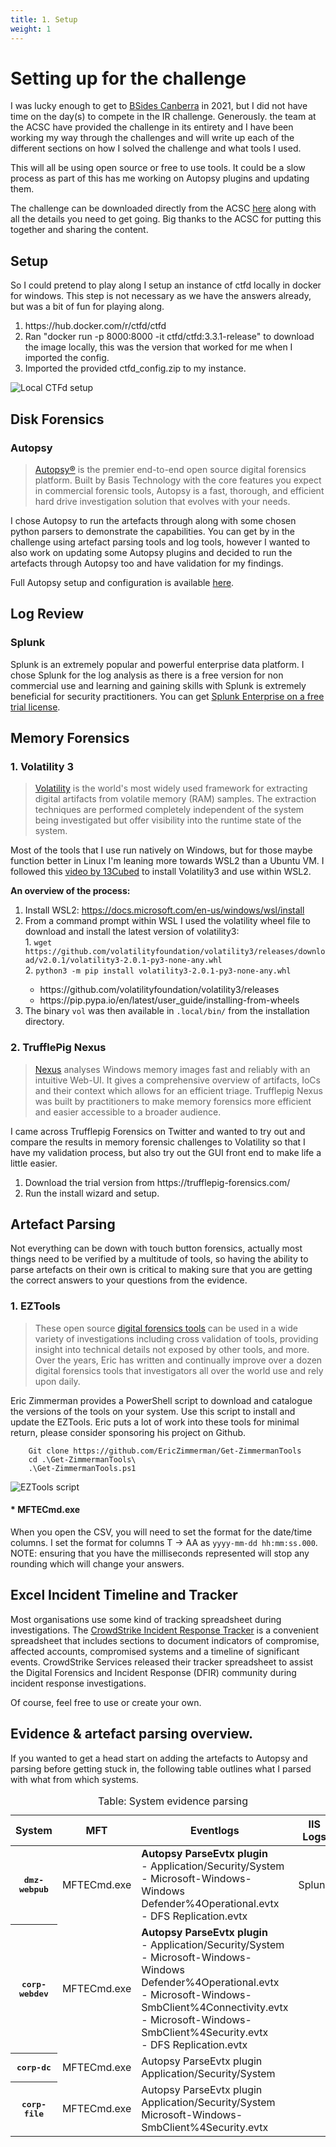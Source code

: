```yaml
---
title: 1. Setup
weight: 1
---
```


# Setting up for the challenge

I was lucky enough to get to <a target="_blank" href="https://www.bsidesau.com.au/">BSides Canberra</a> in 2021, but I did not have time on the day(s) to compete in the IR challenge. Generously. the team at the ACSC have provided the challenge in its entirety and I have been working my way through the challenges and will write up each of the different sections on how I solved the challenge and what tools I used. 

This will all be using open source or free to use tools. It could be a slow process as part of this has me working on Autopsy plugins and updating them.

The challenge can be downloaded directly from the ACSC <a href="https://www.cyber.gov.au/acsc/view-all-content/news/acsc-cyber-security-challenge">here</a> along with all the details you need to get going. Big thanks to the ACSC for putting this together and sharing the content.

## Setup
So I could pretend to play along I setup an instance of ctfd locally in docker for windows. This step is not necessary as we have the answers already, but was a bit of fun for playing along.

<ol>
    <li>https://hub.docker.com/r/ctfd/ctfd</li>
    <li>Ran "docker run -p 8000:8000 -it ctfd/ctfd:3.3.1-release" to download the image locally, this was the version that worked for me when I imported the config.</li>
    <li>Imported the provided ctfd_config.zip to my instance.</li>
</ol>

   ![Local CTFd setup]({{site.baseurl}}../images/ACSC_Challenge_2021-Setup01.png)

## Disk Forensics
### Autopsy
> <a href="https://www.autopsy.com/">Autopsy®</a> is the premier end-to-end open source digital forensics platform. Built by Basis Technology with the core features you expect in commercial forensic tools, Autopsy is a fast, thorough, and efficient hard drive investigation solution that evolves with your needs.

I chose Autopsy to run the artefacts through along with some chosen python parsers to demonstrate the capabilities. You can get by in the challenge using artefact parsing tools and log tools, however I wanted to also work on updating some Autopsy plugins and decided to run the artefacts through Autopsy too and have validation for my findings.

Full Autopsy setup and configuration is available <a href="/tools/2022/05/02/Autopsy.html">here</a>.

## Log Review
### Splunk
Splunk is an extremely popular and powerful enterprise data platform. I chose Splunk for the log analysis as there is a free version for non commercial use and learning and gaining skills with Splunk is extremely beneficial for security practitioners. You can get <a target="_blank" href="https://www.splunk.com/en_us/download/get-started-with-your-free-trial.html">Splunk Enterprise on a free trial license</a>.

## Memory Forensics
### 1. Volatility 3
><a target="_blank" href="https://github.com/volatilityfoundation/volatility3">Volatility</a> is the world's most widely used framework for extracting digital artifacts from volatile memory (RAM) samples. The extraction techniques are performed completely independent of the system being investigated but offer visibility into the runtime state of the system.

Most of the tools that I use run natively on Windows, but for those maybe function better in Linux I'm leaning more towards WSL2 than a Ubuntu VM. I followed this <a target="_blank" href="https://www.youtube.com/watch?v=rwTWZ7Q5i_w">video by 13Cubed</a> to install Volatility3 and use within WSL2.

**An overview of the process:**
<ol>
<li>Install WSL2: <a target="_blank" href="https://docs.microsoft.com/en-us/windows/wsl/install">https://docs.microsoft.com/en-us/windows/wsl/install</a></li>
<li>From a command prompt within WSL I used the volatility wheel file to download and install the latest version of volatility3:<br>
    1. <code>wget https://github.com/volatilityfoundation/volatility3/releases/download/v2.0.1/volatility3-2.0.1-py3-none-any.whl</code><br>
    2. <code>python3 -m pip install volatility3-2.0.1-py3-none-any.whl</code></li>
    <ul>
    <li>https://github.com/volatilityfoundation/volatility3/releases</li>
    <li>https://pip.pypa.io/en/latest/user_guide/installing-from-wheels</li>
    </ul>
<li>The binary <code>vol</code> was then available in <code>.local/bin/</code> from the installation directory.</li>
</ol>

### 2. TrufflePig Nexus
> <a target="_blank" href="https://trufflepig-forensics.com/en/product">Nexus</a> analyses Windows memory images fast and reliably with an intuitive Web-UI. It gives a comprehensive overview of artifacts, IoCs and their context which allows for an efficient triage. Trufflepig Nexus was built by practitioners to make memory forensics more efficient and easier accessible to a broader audience.

I came across Trufflepig Forensics on Twitter and wanted to try out and compare the results in memory forensic challenges to Volatility so that I have my validation process, but also try out the GUI front end to make life a little easier.
<ol>
    <li>Download the trial version from https://trufflepig-forensics.com/</li>
    <li>Run the install wizard and setup.</li>
</ol>

## Artefact Parsing

Not everything can be down with touch button forensics, actually most things need to be verified by a multitude of tools, so having the ability to parse artefacts on their own is critical to making sure that you are getting the correct answers to your questions from the evidence.

### 1. EZTools
> These open source <a target=_blank href="https://ericzimmerman.github.io/#!index.md">digital forensics tools</a> can be used in a wide variety of investigations including cross validation of tools, providing insight into technical details not exposed by other tools, and more. Over the years, Eric has written and continually improve over a dozen digital forensics tools that investigators all over the world use and rely upon daily.


Eric Zimmerman provides a PowerShell script to download and catalogue the versions of the tools on your system. Use this script to install and update the EZTools. Eric puts a lot of work into these tools for minimal return, please consider sponsoring his project on Github.

```
    Git clone https://github.com/EricZimmerman/Get-ZimmermanTools
    cd .\Get-ZimmermanTools\
    .\Get-ZimmermanTools.ps1
```

![EZTools script]({{site.baseurl}}/assets/images/posts/EZTools-setup.png)

#### * MFTECmd.exe

When you open the CSV, you will need to set the format for the date/time columns. I set the format for columns T -> AA as `yyyy-mm-dd hh:mm:ss.000`.
<br>NOTE: ensuring that you have the milliseconds represented will stop any rounding which will change your answers.




## Excel Incident Timeline and Tracker
Most organisations use some kind of tracking spreadsheet during investigations. The <a target="_blank" href="https://www.crowdstrike.com/blog/crowdstrike-releases-digital-forensics-and-incident-response-tracker/">CrowdStrike Incident Response Tracker</a> is a convenient spreadsheet that includes sections to document indicators of compromise, affected accounts, compromised systems and a timeline of significant events. CrowdStrike Services released their tracker spreadsheet to assist the Digital Forensics and Incident Response (DFIR) community during incident response investigations.

Of course, feel free to use or create your own.

## Evidence & artefact parsing overview.
If you wanted to get a head start on adding the artefacts to Autopsy and parsing before getting stuck in, the following table outlines what I parsed with what from which systems.

<table class="table table-striped table-sm small w-auto">
  <caption class="figure-caption text-center">Table: System evidence parsing</caption>
  <thead class="thead-dark">
    <tr>
      <th scope="col">System</th>
      <th scope="col">MFT</th>
      <th scope="col">Eventlogs</th>
      <th scope="col">IIS Logs</th>
    </tr>
  </thead>
<tbody>
    <tr>
      <th scope="row"><kbd>dmz-webpub</kbd></th>
      <td>MFTECmd.exe</td>
      <td><b>Autopsy ParseEvtx plugin</b><br>- Application/Security/System<br>- Microsoft-Windows-Windows Defender%4Operational.evtx<br>- DFS Replication.evtx</td>
      <td>Splunk</td>
    </tr>
    <tr>
      <th scope="row"><kbd>corp-webdev</kbd></th>
      <td>MFTECmd.exe</td>
      <td><b>Autopsy ParseEvtx plugin</b><br>- Application/Security/System<br>- Microsoft-Windows-Windows Defender%4Operational.evtx<br>- Microsoft-Windows-SmbClient%4Connectivity.evtx<br>- Microsoft-Windows-SmbClient%4Security.evtx<br>- DFS Replication.evtx</td>
      <td></td>
    </tr>
    <tr>
      <th scope="row"><kbd>corp-dc</kbd></th>
      <td>MFTECmd.exe</td>
      <td>Autopsy ParseEvtx plugin<br>Application/Security/System</td>
      <td></td>
    </tr>
    <tr>
      <th scope="row"><kbd>corp-file</kbd></th>
      <td>MFTECmd.exe</td>
      <td>Autopsy ParseEvtx plugin<br>Application/Security/System<br>Microsoft-Windows-SmbClient%4Security.evtx</td>
      <td></td>
    </tr>
  </tbody>
</table>